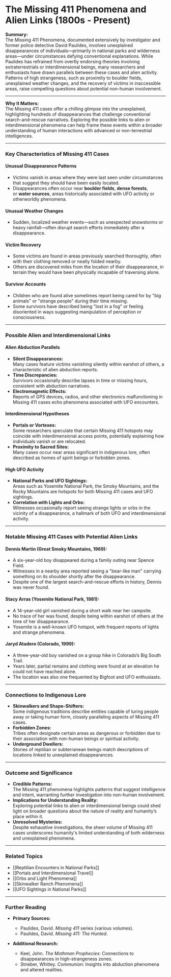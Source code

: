 # The Missing 411 Phenomena and Alien Links (1800s - Present)

**Summary:**  
The Missing 411 Phenomena, documented extensively by investigator and former police detective David Paulides, involves unexplained disappearances of individuals—primarily in national parks and wilderness areas—under circumstances defying conventional explanations. While Paulides has refrained from overtly endorsing theories involving extraterrestrials or interdimensional beings, many researchers and enthusiasts have drawn parallels between these cases and alien activity. Patterns of high strangeness, such as proximity to boulder fields, unexplained weather changes, and the recovery of victims in inaccessible areas, raise compelling questions about potential non-human involvement.

---

**Why It Matters:**  
The Missing 411 cases offer a chilling glimpse into the unexplained, highlighting hundreds of disappearances that challenge conventional search-and-rescue narratives. Exploring the possible links to alien or interdimensional phenomena can help frame these events within a broader understanding of human interactions with advanced or non-terrestrial intelligences.

---

### **Key Characteristics of Missing 411 Cases**

#### **Unusual Disappearance Patterns**

- Victims vanish in areas where they were last seen under circumstances that suggest they should have been easily located.
- Disappearances often occur near **boulder fields**, **dense forests**, or **water sources**, areas historically associated with UFO activity or otherworldly phenomena.

#### **Unusual Weather Changes**

- Sudden, localized weather events—such as unexpected snowstorms or heavy rainfall—often disrupt search efforts immediately after a disappearance.

#### **Victim Recovery**

- Some victims are found in areas previously searched thoroughly, often with their clothing removed or neatly folded nearby.
- Others are discovered miles from the location of their disappearance, in terrain they would have been physically incapable of traversing alone.

#### **Survivor Accounts**

- Children who are found alive sometimes report being cared for by "big animals" or "strange people" during their time missing.
- Some survivors have described being "lost in a fog" or feeling disoriented in ways suggesting manipulation of perception or consciousness.

---

### **Possible Alien and Interdimensional Links**

#### **Alien Abduction Parallels**

- **Silent Disappearances:**  
    Many cases feature victims vanishing silently within earshot of others, a characteristic of alien abduction reports.
- **Time Discrepancies:**  
    Survivors occasionally describe lapses in time or missing hours, consistent with abduction narratives.
- **Electromagnetic Effects:**  
    Reports of GPS devices, radios, and other electronics malfunctioning in Missing 411 cases echo phenomena associated with UFO encounters.

#### **Interdimensional Hypotheses**

- **Portals or Vortexes:**  
    Some researchers speculate that certain Missing 411 hotspots may coincide with interdimensional access points, potentially explaining how individuals vanish or are relocated.
- **Proximity to Sacred Sites:**  
    Many cases occur near areas significant in indigenous lore, often described as homes of spirit beings or forbidden zones.

#### **High UFO Activity**

- **National Parks and UFO Sightings:**  
    Areas such as Yosemite National Park, the Smoky Mountains, and the Rocky Mountains are hotspots for both Missing 411 cases and UFO sightings.
- **Correlation with Lights and Orbs:**  
    Witnesses occasionally report seeing strange lights or orbs in the vicinity of a disappearance, a hallmark of both UFO and interdimensional activity.

---

### **Notable Missing 411 Cases with Potential Alien Links**

#### **Dennis Martin (Great Smoky Mountains, 1969):**

- A six-year-old boy disappeared during a family outing near Spence Field.
- Witnesses in a nearby area reported seeing a "bear-like man" carrying something on its shoulder shortly after the disappearance.
- Despite one of the largest search-and-rescue efforts in history, Dennis was never found.

#### **Stacy Arras (Yosemite National Park, 1981):**

- A 14-year-old girl vanished during a short walk near her campsite.
- No trace of her was found, despite being within earshot of others at the time of her disappearance.
- Yosemite is a well-known UFO hotspot, with frequent reports of lights and strange phenomena.

#### **Jaryd Atadero (Colorado, 1999):**

- A three-year-old boy vanished on a group hike in Colorado’s Big South Trail.
- Years later, partial remains and clothing were found at an elevation he could not have reached alone.
- The location was also one frequented by Bigfoot and UFO enthusiasts.

---

### **Connections to Indigenous Lore**

- **Skinwalkers and Shape-Shifters:**  
    Some indigenous traditions describe entities capable of luring people away or taking human form, closely paralleling aspects of Missing 411 cases.
- **Forbidden Zones:**  
    Tribes often designate certain areas as dangerous or forbidden due to their association with non-human beings or spiritual activity.
- **Underground Dwellers:**  
    Stories of reptilian or subterranean beings match descriptions of locations linked to unexplained disappearances.

---

### **Outcome and Significance**

- **Credible Patterns:**  
    The Missing 411 phenomena highlights patterns that suggest intelligence and intent, warranting further investigation into non-human involvement.
- **Implications for Understanding Reality:**  
    Exploring potential links to alien or interdimensional beings could shed light on broader questions about the nature of reality and humanity’s place within it.
- **Unresolved Mysteries:**  
    Despite exhaustive investigations, the sheer volume of Missing 411 cases underscores humanity's limited understanding of both wilderness and unexplained phenomena.

---

### **Related Topics**

- [[Reptilian Encounters in National Parks]]
- [[Portals and Interdimensional Travel]]
- [[Orbs and Light Phenomena]]
- [[Skinwalker Ranch Phenomena]]
- [[UFO Sightings in National Parks]]

---

### **Further Reading**

- **Primary Sources:**
    
    - Paulides, David. _Missing 411_ series (various volumes).
    - Paulides, David. _Missing 411: The Hunted_.
- **Additional Research:**
    
    - Keel, John. _The Mothman Prophecies_: Connections to disappearances in high-strangeness zones.
    - Strieber, Whitley. _Communion_: Insights into abduction phenomena and altered realities.

